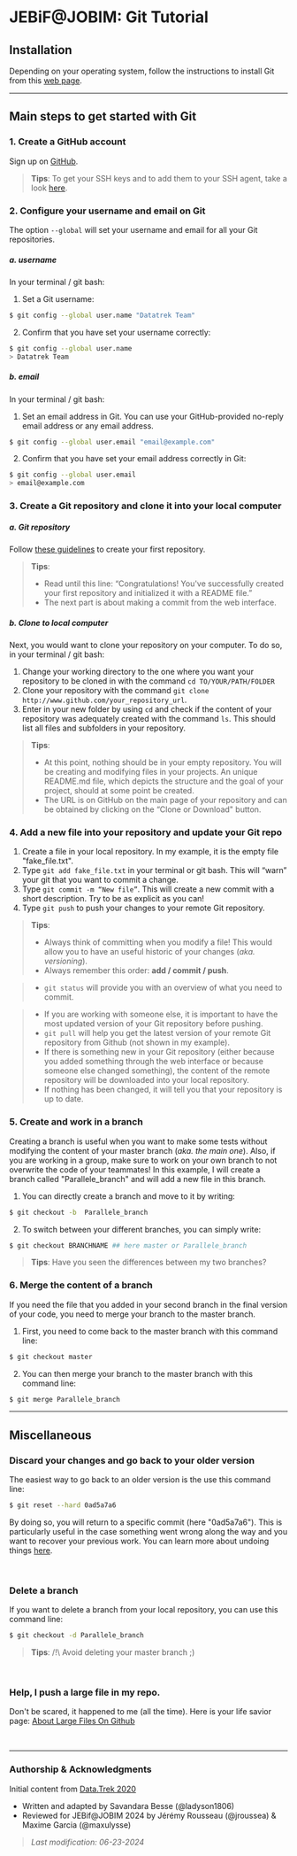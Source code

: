 # JEBiF@JOBIM: Git Tutorial

## Installation
Depending on your operating system, follow the instructions to install Git from this [web page](https://carpentries.github.io/workshop-template/#git).

______

## Main steps to get started with Git

### 1. Create a GitHub account
Sign up on [GitHub](https://github.com/).

> __Tips__:
> To get your SSH keys and to add them to your SSH agent, take a look [here](https://help.github.com/en/github/authenticating-to-github/generating-a-new-ssh-key-and-adding-it-to-the-ssh-agent).

### 2.	Configure your username and email on Git
The option `--global` will set your username and email for all your Git repositories.

##### a. username
In your terminal / git bash:
1. Set a Git username:

```bash
$ git config --global user.name "Datatrek Team"
```
2. Confirm that you have set your username correctly:

```bash
$ git config --global user.name
> Datatrek Team
```

##### b. email
In your terminal / git bash:

1. Set an email address in Git. You can use your GitHub-provided no-reply email address or any email address.

```bash
$ git config --global user.email "email@example.com"
```

2. Confirm that you have set your email address correctly in Git:

```bash
$ git config --global user.email
> email@example.com
```

### 3.	Create a Git repository and clone it into your local computer

##### a. Git repository
Follow [these guidelines](https://help.github.com/en/github/getting-started-with-github/create-a-repo) to create your first repository.

> __Tips__:
> - Read until this line: “Congratulations! You've successfully created your first repository and initialized it with a README file.”
> - The next part is about making a commit from the web interface.

##### b. Clone to local computer
Next, you would want to clone your repository on your computer. To do so, in your terminal / git bash:
1. Change your working directory to the one where you want your repository to be cloned in with the command `cd TO/YOUR/PATH/FOLDER`
2.	Clone your repository with the command `git clone http://www.github.com/your_repository_url`.
3. Enter in your new folder by using `cd` and check if the content of your repository was adequately created with the command `ls`. This should list all files and subfolders in your repository.

> __Tips__:
> - At this point, nothing should be in your empty repository. You will be creating and modifying files in your projects. An unique README.md file, which depicts the structure and the goal of your project, should at some point be created.
> - The URL is on GitHub on the main page of your repository and can be obtained by clicking on the “Clone or Download" button.


### 4. Add a new file into your repository and update your Git repo
1.	Create a file in your local repository. In my example, it is the empty file "fake_file.txt".
2.	Type `git add fake_file.txt` in your terminal or git bash. This will “warn” your git that you want to commit a change.
3.	Type `git commit -m “New file”`. This will create a new commit with a short description. Try to be as explicit as you can!
4.	Type `git push` to push your changes to your remote Git repository.

> __Tips__:
> -	Always think of committing when you modify a file!  This would allow you to have an useful historic of your changes (_aka. versioning_).
> - Always remember this order: __add / commit / push__.

> -	`git status` will provide you with an overview of what you need to commit.

> - If you are working with someone else, it is important to have the most updated version of your Git repository before pushing.
> -	 `git pull` will help you get the latest version of your remote Git repository from Github (not shown in my example).
> - If there is something new in your Git repository (either because you added something through the web interface or because someone else changed something), the content of the remote repository will be downloaded into your local repository.
> - If nothing has been changed, it will tell you that your repository is up to date.


### 5. Create and work in a branch
Creating a branch is useful when you want to make some tests without modifying the content of your master branch (_aka. the main one_). Also, if you are working in a group, make sure to work on your own branch to not overwrite the code of your teammates! In this example, I will create a branch called "Parallele_branch" and will add a new file in this branch.
1. You can directly create a branch and move to it by writing:
```bash
$ git checkout -b  Parallele_branch
```
2. To switch between your different branches, you can simply write:

```bash
$ git checkout BRANCHNAME ## here master or Parallele_branch
```

> __Tips__:
> Have you seen the differences between my two branches?

### 6.	Merge the content of a branch
If you need the file that you added in your second branch in the final version of your code, you need to merge your branch to the master branch.
1. First, you need to come back to the master branch with this command line:
```bash
$ git checkout master
```
2. You can then merge your branch to the master branch with this command line:
```bash
$ git merge Parallele_branch
```

___

## Miscellaneous

### Discard your changes and go back to your older version

The easiest way to go back to an older version is the use this command line:

```bash
$ git reset --hard 0ad5a7a6
```

By doing so, you will return to a specific commit (here "0ad5a7a6"). This is particularly useful in the case something went wrong along the way and you want to recover your previous work. You can learn more about undoing things [here](https://www.git-tower.com/learn/git/ebook/en/command-line/advanced-topics/undoing-things).

<br>

### Delete a branch

If you want to delete a branch from your local repository, you can use this command line:
```bash
$ git checkout -d Parallele_branch
```
> __Tips__:
>  /!\ Avoid deleting your master branch ;)

<br>

### Help, I push a large file in my repo.

Don't be scared, it happened to me (all the time). Here is your life savior page: [About Large Files On Github](https://docs.github.com/en/repositories/working-with-files/managing-large-files/about-large-files-on-github)

<br>

____

### **Authorship & Acknowledgments**

Initial content from [Data.Trek 2020](https://github.com/randonneesdatatrek/data-trek-2020/tree/master/Tutorials/Git_Tutorial)

- Written and adapted by Savandara Besse (@ladyson1806) 
- Reviewed for JEBif@JOBIM 2024 by Jérémy Rousseau (@jroussea) & Maxime Garcia (@maxulysse)

>_Last modification: 06-23-2024_

